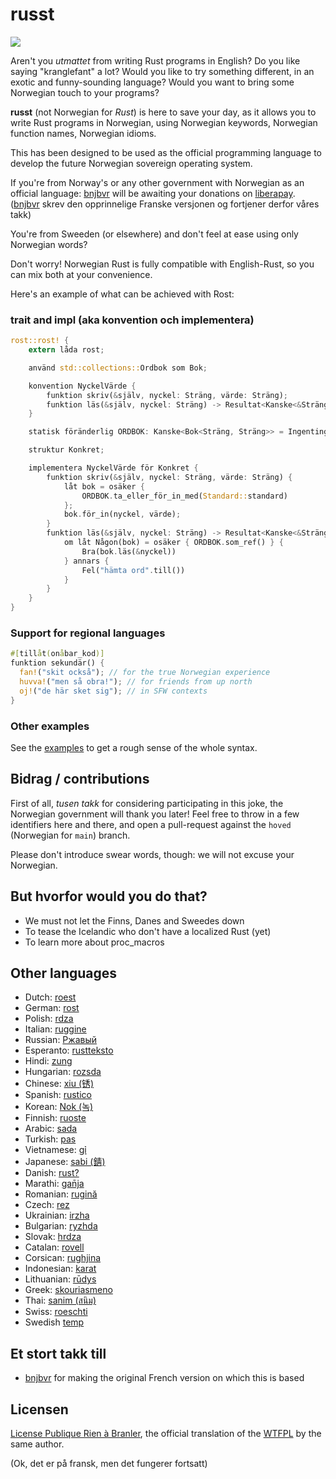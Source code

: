 # russt

![](https://github.com/vojd/rost/raw/huvud/logo.jpeg)

Aren't you _utmattet_ from writing Rust programs in English? Do you like saying
"kranglefant" a lot? Would you like to try something different, in an exotic and
funny-sounding language? Would you want to bring some Norwegian touch to your
programs?

**russt** (not Norwegian for _Rust_) is here to save your day, as it allows you to
write Rust programs in Norwegian, using Norwegian keywords, Norwegian function names,
Norwegian idioms.

This has been designed to be used as the official programming language to
develop the future Norwegian sovereign operating system. 

If you're from Norway's or any other government with Norwegian as an official 
language: [bnjbvr](https://github.com/bnjbvr) will be awaiting your donations on
[liberapay](https://liberapay.com/bnjbvr/).
([bnjbvr](https://github.com/bnjbvr) skrev den opprinnelige Franske versjonen og fortjener derfor våres takk)

You're from Sweeden (or elsewhere) and don't feel at ease using only Norwegian words? 

Don't worry!
Norwegian Rust is fully compatible with English-Rust, so you can mix both at your
convenience.

Here's an example of what can be achieved with Rost:

### trait and impl (aka konvention och implementera)
 
```rust
rost::rost! {
    extern låda rost;

    använd std::collections::Ordbok som Bok;

    konvention NyckelVärde {
        funktion skriv(&själv, nyckel: Sträng, värde: Sträng);
        funktion läs(&själv, nyckel: Sträng) -> Resultat<Kanske<&Sträng>, Sträng>;
    }

    statisk föränderlig ORDBOK: Kanske<Bok<Sträng, Sträng>> = Ingenting;

    struktur Konkret;

    implementera NyckelVärde för Konkret {
        funktion skriv(&själv, nyckel: Sträng, värde: Sträng) {
            låt bok = osäker {
                ORDBOK.ta_eller_för_in_med(Standard::standard)
            };
            bok.för_in(nyckel, värde);
        }
        funktion läs(&själv, nyckel: Sträng) -> Resultat<Kanske<&Sträng>, Sträng> {
            om låt Någon(bok) = osäker { ORDBOK.som_ref() } {
                Bra(bok.läs(&nyckel))
            } annars {
                Fel("hämta ord".till())
            }
        }
    }
}
```

### Support for regional languages

```rust
#[tillåt(onåbar_kod)]
funktion sekundär() {
  fan!("skit också"); // for the true Norwegian experience
  huvva!("men så obra!"); // for friends from up north
  oj!("de här sket sig"); // in SFW contexts
}
```

### Other examples

See the [examples](./examples/src/main.rs) to get a rough sense of the whole
syntax.

## Bidrag / contributions

First of all, _tusen takk_ for considering participating in this joke, the
Norwegian government will thank you later! Feel free to throw in a few identifiers
here and there, and open a pull-request against the `hoved` (Norwegian for
`main`) branch.

Please don't introduce swear words, though: we will not excuse your Norwegian.

## But hvorfor would you do that?

- We must not let the Finns, Danes and Sweedes down 
- To tease the Icelandic who don't have a localized Rust (yet)
- To learn more about proc_macros

## Other languages

- Dutch: [roest](https://github.com/jeroenhd/roest)
- German: [rost](https://github.com/michidk/rost)
- Polish: [rdza](https://github.com/phaux/rdza)
- Italian: [ruggine](https://github.com/DamianX/ruggine)
- Russian: [Ржавый](https://github.com/Sanceilaks/rzhavchina)
- Esperanto: [rustteksto](https://github.com/dscottboggs/rustteksto)
- Hindi: [zung](https://github.com/rishit-khandelwal/zung)
- Hungarian: [rozsda](https://github.com/jozsefsallai/rozsda)
- Chinese: [xiu (锈)](https://github.com/lucifer1004/xiu)
- Spanish: [rustico](https://github.com/UltiRequiem/rustico)
- Korean: [Nok (녹)](https://github.com/Alfex4936/nok)
- Finnish: [ruoste](https://github.com/vkoskiv/ruoste)
- Arabic: [sada](https://github.com/LAYGATOR/sada)
- Turkish: [pas](https://github.com/ekimb/pas)
- Vietnamese: [gỉ](https://github.com/Huy-Ngo/gir)
- Japanese: [sabi (錆)](https://github.com/yuk1ty/sabi)
- Danish: [rust?](https://github.com/LunaTheFoxgirl/rust-dk)
- Marathi: [gan̄ja](https://github.com/pranavgade20/ganja)
- Romanian: [rugină](https://github.com/aionescu/rugina)
- Czech: [rez](https://github.com/radekvit/rez)
- Ukrainian: [irzha](https://github.com/brokeyourbike/irzha)
- Bulgarian: [ryzhda](https://github.com/gavadinov/ryzhda)
- Slovak: [hrdza](https://github.com/TheMessik/hrdza)
- Catalan: [rovell](https://github.com/gborobio73/rovell)
- Corsican: [rughjina](https://github.com/aldebaranzbradaradjan/rughjina)
- Indonesian: [karat](https://github.com/annurdien/karat)
- Lithuanian: [rūdys](https://github.com/TruncatedDinosour/rudys)
- Greek: [skouriasmeno](https://github.com/devlocalhost/skouriasmeno)
- Thai: [sanim (สนิม)](https://github.com/korewaChino/sanim)
- Swiss: [roeschti](https://github.com/Georg-code/roeschti)
- Swedish [temp](temp)

## Et stort takk till

- [bnjbvr](https://github.com/bnjbvr) for making the original French version on which this is based

## Licensen

[License Publique Rien à Branler](http://sam.zoy.org/lprab/),
the official translation of the [WTFPL](http://www.wtfpl.net/)
by the same author.

(Ok, det er på fransk, men det fungerer fortsatt)
